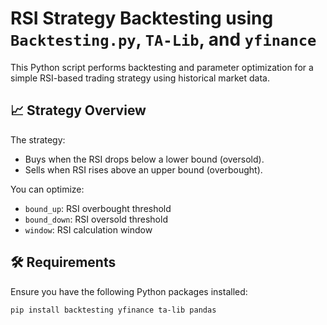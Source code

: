 # RSI Strategy Backtesting using `Backtesting.py`, `TA-Lib`, and `yfinance`

This Python script performs backtesting and parameter optimization for a simple RSI-based trading strategy using historical market data.

## 📈 Strategy Overview

The strategy:
- Buys when the RSI drops below a lower bound (oversold).
- Sells when RSI rises above an upper bound (overbought).

You can optimize:
- `bound_up`: RSI overbought threshold
- `bound_down`: RSI oversold threshold
- `window`: RSI calculation window

## 🛠️ Requirements

Ensure you have the following Python packages installed:

```bash
pip install backtesting yfinance ta-lib pandas
